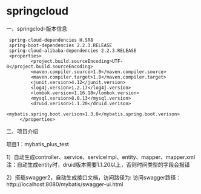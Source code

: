 # springcloud
一、springclod-版本信息

     spring-cloud-dependencies H.SR8
     spring-boot-dependencies 2.2.3.RELEASE
     spring-cloud-alibaba-dependencies 2.2.3.RELEASE
     <properties>
             <project.build.sourceEncoding>UTF-8</project.build.sourceEncoding>
             <maven.compiler.source>1.8</maven.compiler.source>
             <maven.compiler.target>1.8</maven.compiler.target>
             <junit.version>4.12</junit.version>
             <log4j.version>1.2.17</log4j.version>
             <lombok.version>1.16.18</lombok.version>
             <mysql.version>8.0.13</mysql.version>
             <druid.verison>1.1.20</druid.verison>
             <mybatis.spring.boot.verison>1.3.0</mybatis.spring.boot.verison>
         </properties>
     
二、项目介绍

项目1：mybatis_plus_test

1）自动生成controller、service、serviceImpl、entity、mapper、mapper.xml
注：自动生成entity时，druid版本需要1.1.20以上，否则时间类型的字段会报错

2）搭载swagger2，自动生成接口文档，访问路径为: 访问swagger路径：http://localhost:8080/mybatis/swagger-ui.html

